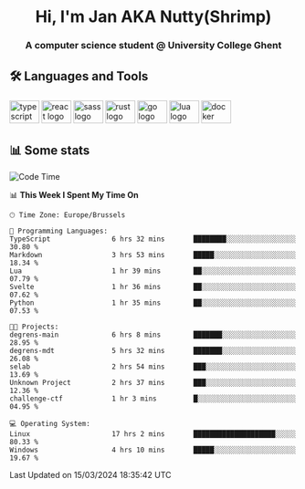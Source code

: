 <h1 align="center">Hi, I'm Jan AKA Nutty(Shrimp)</h1>
<h3 align="center">A computer science student @ University College Ghent</h3>

<h2 align="left">🛠️ Languages and Tools</h2>

###

<div align="left">
  <img src="https://cdn.jsdelivr.net/gh/devicons/devicon/icons/typescript/typescript-original.svg" height="40" width="52" alt="typescript logo"  />
  <img src="https://cdn.jsdelivr.net/gh/devicons/devicon/icons/react/react-original.svg" height="40" width="52" alt="react logo"  />
  <img src="https://cdn.jsdelivr.net/gh/devicons/devicon/icons/sass/sass-original.svg" height="40" width="52" alt="sass logo"  />
  <img src="https://cdn.jsdelivr.net/gh/devicons/devicon@latest/icons/rust/rust-original.svg" height="40" width="52" alt="rust logo" />
  <img src="https://cdn.jsdelivr.net/gh/devicons/devicon/icons/go/go-original.svg" height="40" width="52" alt="go logo"  />
  <img src="https://cdn.jsdelivr.net/gh/devicons/devicon/icons/lua/lua-original.svg" height="40" width="52" alt="lua logo"  />
  <img src="https://cdn.jsdelivr.net/gh/devicons/devicon/icons/docker/docker-original.svg" height="40" width="52" alt="docker logo"  />
</div>

<h2>📊 Some stats</h2>

<!--START_SECTION:waka-->
![Code Time](http://img.shields.io/badge/Code%20Time-4%2C276%20hrs%203%20mins-blue)

📊 **This Week I Spent My Time On** 

```text
🕑︎ Time Zone: Europe/Brussels

💬 Programming Languages: 
TypeScript               6 hrs 32 mins       ████████░░░░░░░░░░░░░░░░░   30.80 % 
Markdown                 3 hrs 53 mins       █████░░░░░░░░░░░░░░░░░░░░   18.34 % 
Lua                      1 hr 39 mins        ██░░░░░░░░░░░░░░░░░░░░░░░   07.79 % 
Svelte                   1 hr 36 mins        ██░░░░░░░░░░░░░░░░░░░░░░░   07.62 % 
Python                   1 hr 35 mins        ██░░░░░░░░░░░░░░░░░░░░░░░   07.53 % 

🐱‍💻 Projects: 
degrens-main             6 hrs 8 mins        ███████░░░░░░░░░░░░░░░░░░   28.95 % 
degrens-mdt              5 hrs 32 mins       ███████░░░░░░░░░░░░░░░░░░   26.08 % 
selab                    2 hrs 54 mins       ███░░░░░░░░░░░░░░░░░░░░░░   13.69 % 
Unknown Project          2 hrs 37 mins       ███░░░░░░░░░░░░░░░░░░░░░░   12.36 % 
challenge-ctf            1 hr 3 mins         █░░░░░░░░░░░░░░░░░░░░░░░░   04.95 % 

💻 Operating System: 
Linux                    17 hrs 2 mins       ████████████████████░░░░░   80.33 % 
Windows                  4 hrs 10 mins       █████░░░░░░░░░░░░░░░░░░░░   19.67 % 
```


 Last Updated on 15/03/2024 18:35:42 UTC
<!--END_SECTION:waka-->
